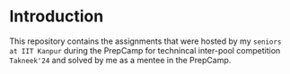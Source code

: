 # Introduction
This repository contains the assignments that were hosted by my `seniors at IIT Kanpur` during the PrepCamp for technincal inter-pool competition `Takneek'24` and solved by me as a mentee in the PrepCamp.
